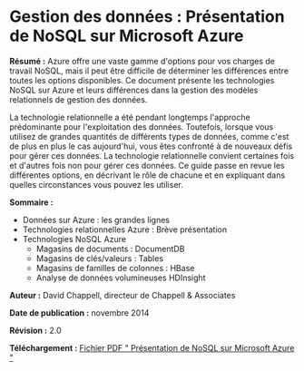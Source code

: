 <properties urlDisplayName="Understand NoSQL technologies" pageTitle="Présentation des technologies NoSQL sur Azure | Azure" metaKeywords="" description="Apprenez comment les technologies NoSQL sur HDInsight peuvent vous aider à gérer des données ne convenant pas aux bases de données relationnelles, telles que les jeux de données volumineux et les documents ou les graphiques JSON." umbracoNaviHide="0" disqusComments="1" editor="cgronlun" manager="paulettm" services="storage,hdinsight,documentdb" documentationCenter="" title="Data management: Understanding NoSQL technologies on Azure" authors="cgronlun" />

<tags ms.service="multiple" ms.workload="multiple" ms.tgt_pltfrm="na" ms.devlang="na" ms.topic="article" ms.date="12/01/2014" ms.author="cgronlun" />

# Gestion des données : Présentation de NoSQL sur Microsoft Azure

**Résumé :** Azure offre une vaste gamme d'options pour vos charges de travail NoSQL, mais il peut être difficile de déterminer les différences entre toutes les options disponibles. Ce document présente les technologies NoSQL sur Azure et leurs différences dans la gestion des modèles relationnels de gestion des données.

La technologie relationnelle a été pendant longtemps l'approche prédominante pour l'exploitation des données. Toutefois, lorsque vous utilisez de grandes quantités de différents types de données, comme c'est de plus en plus le cas aujourd'hui, vous êtes confronté à de nouveaux défis pour gérer ces données. La technologie relationnelle convient certaines fois et d'autres fois non pour gérer ces données. Ce guide passe en revue les différentes options, en décrivant le rôle de chacune et en expliquant dans quelles circonstances vous pouvez les utiliser.


**Sommaire :**

* Données sur Azure : les grandes lignes	
* Technologies relationnelles Azure : Brève présentation	
* Technologies NoSQL Azure
	* Magasins de documents : DocumentDB
	* Magasins de clés/valeurs : Tables
	* Magasins de familles de colonnes : HBase
	* Analyse de données volumineuses HDInsight 


**Auteur :** David Chappell, directeur de Chappell & Associates

**Date de publication :** novembre 2014

**Révision :** 2.0

**Téléchargement :** <a href="http://go.microsoft.com/fwlink/p/?LinkId=330292" target="_blank">Fichier PDF " Présentation de NoSQL sur Microsoft Azure "</a>


<!--HONumber=35.2-->